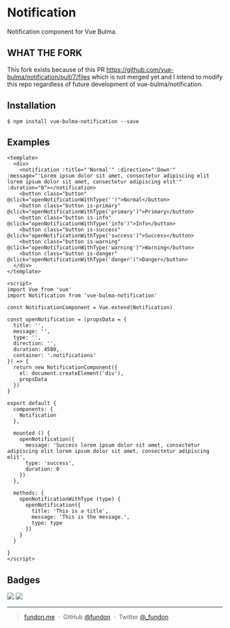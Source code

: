 # Notification

Notification component for Vue Bulma.

## WHAT THE FORK

This fork exists because of this PR https://github.com/vue-bulma/notification/pull/7/files which is not merged yet and I intend to modify this repo regardless of future development of vue-bulma/notification.

## Installation

```
$ npm install vue-bulma-notification --save
```


## Examples

```vue
<template>
  <div>
    <notification :title="'Normal'" :direction="'Down'" :message="'Lorem ipsum dolor sit amet, consectetur adipiscing elit lorem ipsum dolor sit amet, consectetur adipiscing elit'" :duration="0"></notification>
    <button class="button" @click="openNotificationWithType('')">Normal</button>
    <button class="button is-primary" @click="openNotificationWithType('primary')">Primary</button>
    <button class="button is-info" @click="openNotificationWithType('info')">Info</button>
    <button class="button is-success" @click="openNotificationWithType('success')">Success</button>
    <button class="button is-warning" @click="openNotificationWithType('warning')">Warning</button>
    <button class="button is-danger" @click="openNotificationWithType('danger')">Danger</button>
  </div>
</template>

<script>
import Vue from 'vue'
import Notification from 'vue-bulma-notification'

const NotificationComponent = Vue.extend(Notification)

const openNotification = (propsData = {
  title: '',
  message: '',
  type: '',
  direction: '',
  duration: 4500,
  container: '.notifications'
}) => {
  return new NotificationComponent({
    el: document.createElement('div'),
    propsData
  })
}

export default {
  components: {
    Notification
  },

  mounted () {
    openNotification({
      message: 'Success lorem ipsum dolor sit amet, consectetur adipiscing elit lorem ipsum dolor sit amet, consectetur adipiscing elit',
      type: 'success',
      duration: 0
    })
  },

  methods: {
    openNotificationWithType (type) {
      openNotification({
        title: 'This is a title',
        message: 'This is the message.',
        type: type
      })
    }
  }

}
</script>
```


## Badges

![](https://img.shields.io/badge/license-MIT-blue.svg)
![](https://img.shields.io/badge/status-stable-green.svg)

---

> [fundon.me](https://fundon.me) &nbsp;&middot;&nbsp;
> GitHub [@fundon](https://github.com/fundon) &nbsp;&middot;&nbsp;
> Twitter [@_fundon](https://twitter.com/_fundon)
